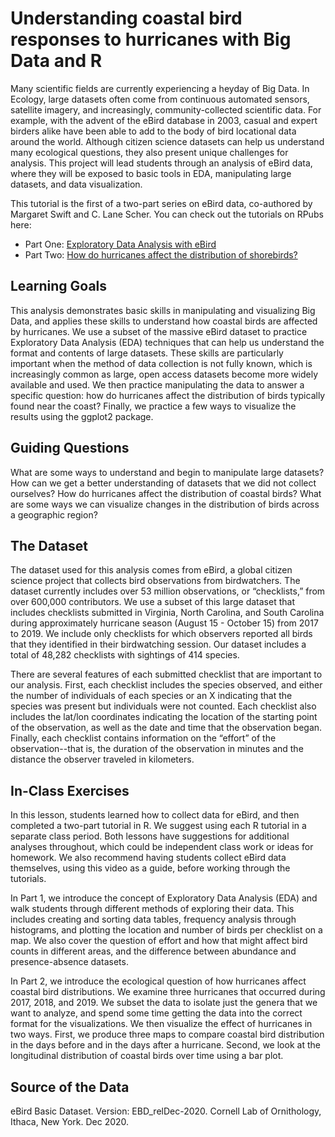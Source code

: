# Understanding coastal bird responses to hurricanes with Big Data and R

Many scientific fields are currently experiencing a heyday of Big Data. In Ecology, large datasets often come from continuous automated sensors, satellite imagery, and increasingly, community-collected scientific data. For example, with the advent of the eBird database in 2003, casual and expert birders alike have been able to add to the body of bird locational data around the world. Although citizen science datasets can help us understand many ecological questions, they also present unique challenges for analysis. This project will lead students through an analysis of eBird data, where they will be exposed to basic tools in EDA, manipulating large datasets, and data visualization.

This tutorial is the first of a two-part series on eBird data, co-authored by Margaret Swift and C. Lane Scher. You can check out the tutorials on RPubs here:

- Part One: [Exploratory Data Analysis with eBird](https://rpubs.com/margaret-swift/eda-with-ebird)
- Part Two: [How do hurricanes affect the distribution of shorebirds?](https://rpubs.com/clanescher/730898)

## Learning Goals

This analysis demonstrates basic skills in manipulating and visualizing Big Data, and applies these skills to understand how coastal birds are affected by hurricanes. We use a subset of the massive eBird dataset to practice Exploratory Data Analysis (EDA) techniques that can help us understand the format and contents of large datasets. These skills are particularly important when the method of data collection is not fully known, which is increasingly common as large, open access datasets become more widely available and used. We then practice manipulating the data to answer a specific question: how do hurricanes affect the distribution of birds typically found near the coast? Finally, we practice a few ways to visualize the results using the ggplot2 package.

## Guiding Questions

What are some ways to understand and begin to manipulate large datasets? How can we get a better understanding of datasets that we did not collect ourselves?
How do hurricanes affect the distribution of coastal birds? What are some ways we can visualize changes in the distribution of birds across a geographic region?

## The Dataset

The dataset used for this analysis comes from eBird, a global citizen science project that collects bird observations from birdwatchers. The dataset currently includes over 53 million observations, or “checklists,” from over 600,000 contributors. We use a subset of this large dataset that includes checklists submitted in Virginia, North Carolina, and South Carolina during approximately hurricane season (August 15 - October 15) from 2017 to 2019. We include only checklists for which observers reported all birds that they identified in their birdwatching session. Our dataset includes a total of 48,282 checklists with sightings of 414 species. 

There are several features of each submitted checklist that are important to our analysis. First, each checklist includes the species observed, and either the number of individuals of each species or an X indicating that the species was present but individuals were not counted. Each checklist also includes the lat/lon coordinates indicating the location of the starting point of the observation, as well as the date and time that the observation began. Finally, each checklist contains information on the “effort” of the observation--that is, the duration of the observation in minutes and the distance the observer traveled in kilometers. 

## In-Class Exercises

In this lesson, students learned how to collect data for eBird, and then completed a two-part tutorial in R. We suggest using each R tutorial in a separate class period. Both lessons have suggestions for additional analyses throughout, which could be independent class work or ideas for homework. We also recommend having students collect eBird data themselves, using this video as a guide, before working through the tutorials.

In Part 1, we introduce the concept of Exploratory Data Analysis (EDA) and walk students through different methods of exploring their data. This includes creating and sorting data tables, frequency analysis through histograms, and plotting the location and number of birds per checklist on a map. We also cover the question of effort and how that might affect bird counts in different areas, and the difference between abundance and presence-absence datasets.

In Part 2, we introduce the ecological question of how hurricanes affect coastal bird distributions. We examine three hurricanes that occurred during 2017, 2018, and 2019. We subset the data to isolate just the genera that we want to analyze, and spend some time getting the data into the correct format for the visualizations. We then visualize the effect of hurricanes in two ways. First, we produce three maps to compare coastal bird distribution in the days before and in the days after a hurricane. Second, we look at the longitudinal distribution of coastal birds over time using a bar plot.

## Source of the Data

eBird Basic Dataset. Version: EBD_relDec-2020. Cornell Lab of Ornithology, Ithaca, New York. Dec 2020.
